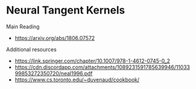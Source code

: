 # Neural Tangent Kernels

Main Reading
- https://arxiv.org/abs/1806.07572

Additional resources
- https://link.springer.com/chapter/10.1007/978-1-4612-0745-0_2
- https://cdn.discordapp.com/attachments/1089231591785639946/1103399853272350720/neal1996.pdf
- https://www.cs.toronto.edu/~duvenaud/cookbook/
